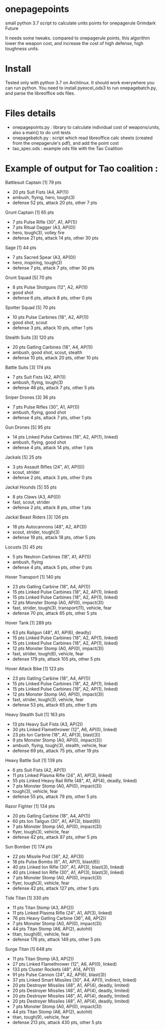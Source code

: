 # onepagepoints
small python 3.7 script to calculate units points for onepagerule Grimdark Future

It needs some tweaks. compared to onepagerule points, this algorithm lower the weapon cost, and increase the cost of high defense, high toughness units.

# Install

Tested only with python 3.7 on Archlinux. It should work everywhere you can run python.
You need to install pyexcel_ods3 to run onepagebatch.py, and parse the libreoffice ods files.

# Files details

 * onepagepoints.py : library to calculate individual cost of weapons/units, also a main() to do unit tests
 * onepagebatch.py : script which read libreoffice calc sheets (created from the onepagerule's pdf), and add the point cost
 * tao_spec.ods : example ods file with the Tao Coalition

# Example of output for Tao coalition :

Battlesuit Captain [1] 79 pts
 * 20 pts Suit Fists (A4, AP(1))
 * ambush, flying, hero, tough(3)
 * defense 52 pts, attack 20 pts, other 7 pts

Grunt Captain [1] 65 pts
 * 7 pts Pulse Rifle (30", A1, AP(1))
 * 7 pts Ritual Dagger (A3, AP(0))
 * hero, tough(3), volley fire
 * defense 21 pts, attack 14 pts, other 30 pts

Sage [1] 44 pts
 * 7 pts Sacred Spear (A3, AP(0))
 * hero, inspiring, tough(3)
 * defense 7 pts, attack 7 pts, other 30 pts

Grunt Squad [5] 70 pts
 * 8 pts Pulse Shotguns (12", A2, AP(1))
 * good shot
 * defense 6 pts, attack 8 pts, other 0 pts

Spotter Squad [5] 70 pts
 * 10 pts Pulse Carbines (18", A2, AP(1))
 * good shot, scout
 * defense 3 pts, attack 10 pts, other 1 pts

Stealth Suits [3] 120 pts
 * 20 pts Gatling Carbines (18", A4, AP(1))
 * ambush, good shot, scout, stealth
 * defense 10 pts, attack 20 pts, other 10 pts

Battle Suits [3] 174 pts
 * 7 pts Suit Fists (A2, AP(1))
 * ambush, flying, tough(3)
 * defense 46 pts, attack 7 pts, other 5 pts

Sniper Drones [3] 36 pts
 * 7 pts Pulse Rifles (30", A1, AP(1))
 * ambush, flying, good shot
 * defense 4 pts, attack 7 pts, other 1 pts

Gun Drones [5] 95 pts
 * 14 pts Linked Pulse Carbines (18", A2, AP(1), linked)
 * ambush, flying, good shot
 * defense 4 pts, attack 14 pts, other 1 pts

Jackals [5] 25 pts
 * 3 pts Assault Rifles (24", A1, AP(0))
 * scout, strider
 * defense 2 pts, attack 3 pts, other 0 pts

Jackal Hounds [5] 55 pts
 * 8 pts Claws (A3, AP(0))
 * fast, scout, strider
 * defense 2 pts, attack 8 pts, other 1 pts

Jackal Beast Riders [3] 126 pts
 * 18 pts Autocannons (48", A2, AP(3))
 * scout, strider, tough(3)
 * defense 19 pts, attack 18 pts, other 5 pts

Locusts [5] 45 pts
 * 5 pts Neutron Carbines (18", A1, AP(1))
 * ambush, flying
 * defense 4 pts, attack 5 pts, other 0 pts

Hover Transport [1] 140 pts
 * 23 pts Gatling Carbine (18", A4, AP(1))
 * 15 pts Linked Pulse Carbines (18", A2, AP(1), linked)
 * 15 pts Linked Pulse Carbines (18", A2, AP(1), linked)
 * 12 pts Monster Stomp (A0, AP(0), impact(3))
 * fast, strider, tough(3), transport(11), vehicle, fear
 * defense 70 pts, attack 65 pts, other 5 pts

Hover Tank [1] 289 pts
 * 63 pts Railgun (48", A1, AP(6), deadly)
 * 15 pts Linked Pulse Carbines (18", A2, AP(1), linked)
 * 15 pts Linked Pulse Carbines (18", A2, AP(1), linked)
 * 12 pts Monster Stomp (A0, AP(0), impact(3))
 * fast, strider, tough(6), vehicle, fear
 * defense 179 pts, attack 105 pts, other 5 pts

Hover Attack Bike [1] 123 pts
 * 23 pts Gatling Carbine (18", A4, AP(1))
 * 15 pts Linked Pulse Carbines (18", A2, AP(1), linked)
 * 15 pts Linked Pulse Carbines (18", A2, AP(1), linked)
 * 12 pts Monster Stomp (A0, AP(0), impact(3))
 * fast, strider, tough(3), vehicle, fear
 * defense 53 pts, attack 65 pts, other 5 pts

Heavy Stealth Suit [1] 163 pts
 * 13 pts Heavy Suit Fists (A3, AP(2))
 * 30 pts Linked Flamethrower (12", A6, AP(0), linked)
 * 23 pts Ion Carbine (18", A1, AP(3), blast(3))
 * 9 pts Monster Stomp (A0, AP(0), impact(3))
 * ambush, flying, tough(3), stealth, vehicle, fear
 * defense 69 pts, attack 75 pts, other 19 pts

Heavy Battle Suit [1] 139 pts
 * 6 pts Suit Fists (A2, AP(1))
 * 11 pts Linked Plasma Rifle (24", A1, AP(3), linked)
 * 55 pts Linked Heavy Rail Rifle (48", A1, AP(4), deadly, linked)
 * 7 pts Monster Stomp (A0, AP(0), impact(3))
 * tough(3), vehicle, fear
 * defense 55 pts, attack 79 pts, other 5 pts

Razor Fighter [1] 134 pts
 * 20 pts Gatling Carbine (18", A4, AP(1))
 * 60 pts Ion Tailgun (30", A1, AP(3), blast(6))
 * 7 pts Monster Stomp (A0, AP(0), impact(3))
 * flyer, tough(3), vehicle, fear
 * defense 42 pts, attack 87 pts, other 5 pts

Sun Bomber [1] 174 pts
 * 22 pts Missile Pod (36", A2, AP(3))
 * 18 pts Pulse Bombs (6", A1, AP(1), blast(6))
 * 40 pts Linked Ion Rifle (30", A1, AP(3), blast(3), linked)
 * 40 pts Linked Ion Rifle (30", A1, AP(3), blast(3), linked)
 * 7 pts Monster Stomp (A0, AP(0), impact(3))
 * flyer, tough(3), vehicle, fear
 * defense 42 pts, attack 127 pts, other 5 pts

Tide Titan [1] 330 pts
 * 11 pts Titan Stomp (A3, AP(2))
 * 11 pts Linked Plasma Rifle (24", A1, AP(3), linked)
 * 76 pts Heavy Gatling Carbine (36", A8, AP(2))
 * 7 pts Monster Stomp (A0, AP(0), impact(3))
 * 44 pts Titan Stomp (A6, AP(2), autohit)
 * titan, tough(6), vehicle, fear
 * defense 176 pts, attack 149 pts, other 5 pts

Surge Titan [1] 648 pts
 * 11 pts Titan Stomp (A3, AP(2))
 * 27 pts Linked Flamethrower (12", A6, AP(0), linked)
 * 133 pts Cluster Rockets (48", A14, AP(1))
 * 91 pts Pulse Cannon (24", A2, AP(6), blast(3))
 * 37 pts Linked Smart Missiles (30", A4, AP(1), indirect, linked)
 * 20 pts Destroyer Missiles (48", A1, AP(4), deadly, limited)
 * 20 pts Destroyer Missiles (48", A1, AP(4), deadly, limited)
 * 20 pts Destroyer Missiles (48", A1, AP(4), deadly, limited)
 * 20 pts Destroyer Missiles (48", A1, AP(4), deadly, limited)
 * 7 pts Monster Stomp (A0, AP(0), impact(3))
 * 44 pts Titan Stomp (A6, AP(2), autohit)
 * titan, tough(9), vehicle, fear
 * defense 213 pts, attack 430 pts, other 5 pts
